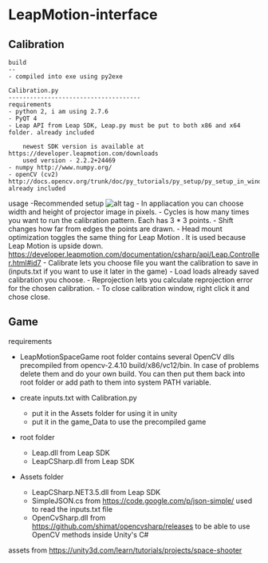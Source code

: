 # LeapMotion-interface

Calibration
--
    build
    --    
    - compiled into exe using py2exe

    Calibration.py
    -------------------------------------
    requirements
    - python 2, i am using 2.7.6
    - PyQT 4
    - Leap API from Leap SDK, Leap.py must be put to both x86 and x64 folder. already included
        
        newest SDK version is available at https://developer.leapmotion.com/downloads
        used version - 2.2.2+24469
    - numpy http://www.numpy.org/
    - openCV (cv2) http://docs.opencv.org/trunk/doc/py_tutorials/py_setup/py_setup_in_windows/py_setup_in_windows.html, already included
    
usage
    -Recommended setup 
    ![alt tag](https://raw.github.com/username/projectname/branch/path/to/img.png)
    - In appliacation you can choose width and height of projector image in pixels.
    - Cycles is how many times you want to run the calibration pattern. Each has 3 * 3 points.
    - Shift changes how far from edges the points are drawn.
    - Head mount optimization toggles the same thing for Leap Motion . It is used because Leap Motion is upside down. https://developer.leapmotion.com/documentation/csharp/api/Leap.Controller.html#id7
    - Calibrate lets you choose file you want the calibration to save in (inputs.txt if you want to use it later in the game)
    - Load loads already saved calibration you choose.
    - Reprojection lets you calculate reprojection error for the chosen calibration.
    - To close calibration window, right click it and chose close.
 
Game
------------------------------------

requirements
- LeapMotionSpaceGame root folder contains several OpenCV dlls precompiled from opencv-2.4.10 build/x86/vc12/bin. In case of problems delete them and do your own build. You can then put them back into root folder or add path to them into system PATH variable.
    
- create inputs.txt with Calibration.py
    - put it in the Assets folder for using it in unity
    - put it in the game_Data to use the precompiled game 
- root folder
    - Leap.dll from Leap SDK
    - LeapCSharp.dll from Leap SDK      
- Assets folder
    - LeapCSharp.NET3.5.dll from Leap SDK
    - SimpleJSON.cs from https://code.google.com/p/json-simple/ used to read the inputs.txt file
    - OpenCvSharp.dll from https://github.com/shimat/opencvsharp/releases to be able to use OpenCV methods inside Unity's C#
    


assets from https://unity3d.com/learn/tutorials/projects/space-shooter
